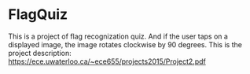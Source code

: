 # FlagQuiz
This is a project of flag recognization quiz. And if the user taps on a displayed image, the image rotates clockwise by 90 degrees.
This is the project description: https://ece.uwaterloo.ca/~ece655/projects2015/Project2.pdf
